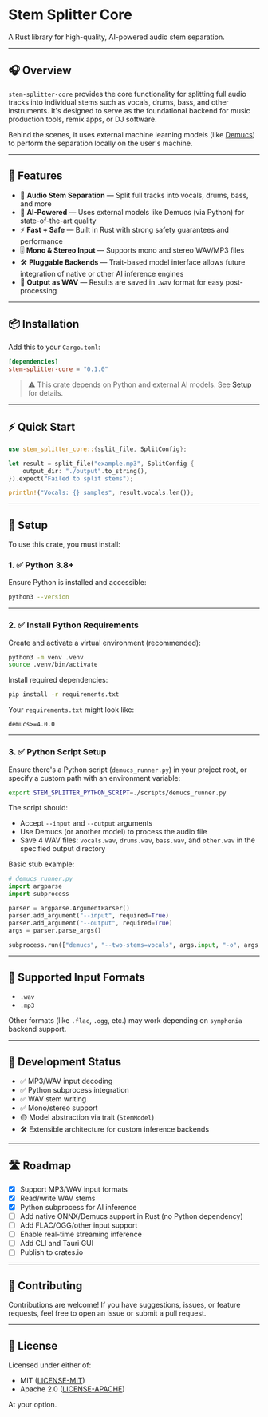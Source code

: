 # Stem Splitter Core

A Rust library for high-quality, AI-powered audio stem separation.

---

## 🎧 Overview

`stem-splitter-core` provides the core functionality for splitting full audio tracks into individual stems such as vocals, drums, bass, and other instruments. It's designed to serve as the foundational backend for music production tools, remix apps, or DJ software.

Behind the scenes, it uses external machine learning models (like [Demucs](https://github.com/facebookresearch/demucs)) to perform the separation locally on the user's machine.

---

## 🚀 Features

- 🎵 **Audio Stem Separation** — Split full tracks into vocals, drums, bass, and more  
- 🧠 **AI-Powered** — Uses external models like Demucs (via Python) for state-of-the-art quality  
- ⚡ **Fast + Safe** — Built in Rust with strong safety guarantees and performance  
- 🎚️ **Mono & Stereo Input** — Supports mono and stereo WAV/MP3 files  
- 🛠️ **Pluggable Backends** — Trait-based model interface allows future integration of native or other AI inference engines  
- 📂 **Output as WAV** — Results are saved in `.wav` format for easy post-processing  

---

## 📦 Installation

Add this to your `Cargo.toml`:

```toml
[dependencies]
stem-splitter-core = "0.1.0"
```

> ⚠️ This crate depends on Python and external AI models. See [Setup](#-setup) for details.

---

## ⚡ Quick Start

```rust
use stem_splitter_core::{split_file, SplitConfig};

let result = split_file("example.mp3", SplitConfig {
    output_dir: "./output".to_string(),
}).expect("Failed to split stems");

println!("Vocals: {} samples", result.vocals.len());
```

---

## 🧰 Setup

To use this crate, you must install:

### 1. ✅ Python 3.8+

Ensure Python is installed and accessible:

```bash
python3 --version
```

---

### 2. ✅ Install Python Requirements

Create and activate a virtual environment (recommended):

```bash
python3 -m venv .venv
source .venv/bin/activate
```

Install required dependencies:

```bash
pip install -r requirements.txt
```

Your `requirements.txt` might look like:

```
demucs>=4.0.0
```

---

### 3. ✅ Python Script Setup

Ensure there's a Python script (`demucs_runner.py`) in your project root, or specify a custom path with an environment variable:

```bash
export STEM_SPLITTER_PYTHON_SCRIPT=./scripts/demucs_runner.py
```

The script should:

- Accept `--input` and `--output` arguments
- Use Demucs (or another model) to process the audio file
- Save 4 WAV files: `vocals.wav`, `drums.wav`, `bass.wav`, and `other.wav` in the specified output directory

Basic stub example:

```python
# demucs_runner.py
import argparse
import subprocess

parser = argparse.ArgumentParser()
parser.add_argument("--input", required=True)
parser.add_argument("--output", required=True)
args = parser.parse_args()

subprocess.run(["demucs", "--two-stems=vocals", args.input, "-o", args.output])
```

---

## 📁 Supported Input Formats

- `.wav`
- `.mp3`

Other formats (like `.flac`, `.ogg`, etc.) may work depending on `symphonia` backend support.

---

## 🧪 Development Status

- ✅ MP3/WAV input decoding
- ✅ Python subprocess integration
- ✅ WAV stem writing
- ✅ Mono/stereo support
- 🟡 Model abstraction via trait (`StemModel`)
- 🛠️ Extensible architecture for custom inference backends

---

## 🛣️ Roadmap

- [x] Support MP3/WAV input formats
- [x] Read/write WAV stems
- [x] Python subprocess for AI inference
- [ ] Add native ONNX/Demucs support in Rust (no Python dependency)
- [ ] Add FLAC/OGG/other input support
- [ ] Enable real-time streaming inference
- [ ] Add CLI and Tauri GUI
- [ ] Publish to crates.io

---

## 🤝 Contributing

Contributions are welcome! If you have suggestions, issues, or feature requests, feel free to open an issue or submit a pull request.

---

## 🪪 License

Licensed under either of:

- MIT ([LICENSE-MIT](LICENSE-MIT))
- Apache 2.0 ([LICENSE-APACHE](LICENSE-APACHE))

At your option.
